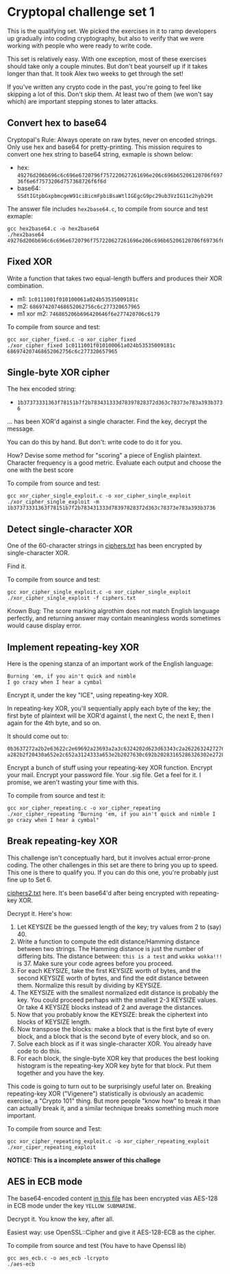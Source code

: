 # Cryptopal challenge set 1

This is the qualifying set. We picked the exercises in it to ramp developers up gradually into coding cryptography, but also to verify that we were working with people who were ready to write code.

This set is relatively easy. With one exception, most of these exercises should take only a couple minutes. But don't beat yourself up if it takes longer than that. It took Alex two weeks to get through the set!

If you've written any crypto code in the past, you're going to feel like skipping a lot of this. Don't skip them. At least two of them (we won't say which) are important stepping stones to later attacks. 

## Convert hex to base64

Cryptopal's Rule: Always operate on raw bytes, never on encoded strings. Only use hex and base64 for pretty-printing. This mission requires to convert one hex string to base64 string, exmaple is shown below: 

- hex: `49276d206b696c6c696e6720796f757220627261696e206c696b65206120706f69736f6e6f7573206d757368726f6f6d`
- base64: `SSdtIGtpbGxpbmcgeW91ciBicmFpbiBsaWtlIGEgcG9pc29ub3VzIG11c2hyb29t`

The answer file includes `hex2base64.c`, to compile from source and test exmaple:
```
gcc hex2base64.c -o hex2base64
./hex2base64 49276d206b696c6c696e6720796f757220627261696e206c696b65206120706f69736f6e6f7573206d757368726f6f6d
```

## Fixed XOR

Write a function that takes two equal-length buffers and produces their XOR combination. 

- m1: `1c0111001f010100061a024b53535009181c`
- m2: `686974207468652062756c6c277320657965`
- m1 xor m2: `746865206b696420646f6e277420706c6179`

To compile from source and test:
```
gcc xor_cipher_fixed.c -o xor_cipher_fixed
./xor_cipher_fixed 1c0111001f010100061a024b53535009181c 686974207468652062756c6c277320657965
```
## Single-byte XOR cipher

The hex encoded string:

- `1b37373331363f78151b7f2b783431333d78397828372d363c78373e783a393b3736`

... has been XOR'd against a single character. Find the key, decrypt the message.

You can do this by hand. But don't: write code to do it for you.

How? Devise some method for "scoring" a piece of English plaintext. Character frequency is a good metric. Evaluate each output and choose the one with the best score 

To compile from source and test:
```
gcc xor_cipher_single_exploit.c -o xor_cipher_single_exploit
./xor_cipher_single_exploit -m 1b37373331363f78151b7f2b783431333d78397828372d363c78373e783a393b3736
```

## Detect single-character XOR

One of the 60-character strings in [ciphers.txt](https://github.com/Jamie-Cui/cryptopals/blob/master/1/ciphers.txt) has been encrypted by single-character XOR.

Find it.

To compile from source and test:
```
gcc xor_cipher_single_exploit.c -o xor_cipher_single_exploit
./xor_cipher_single_exploit -f ciphers.txt
```
Known Bug: The score marking algrothim does not match English language perfectly, and returning answer may contain meaningless words sometimes would cause display error.

## Implement repeating-key XOR

Here is the opening stanza of an important work of the English language:
```
Burning 'em, if you ain't quick and nimble
I go crazy when I hear a cymbal
```
Encrypt it, under the key "ICE", using repeating-key XOR.

In repeating-key XOR, you'll sequentially apply each byte of the key; the first byte of plaintext will be XOR'd against I, the next C, the next E, then I again for the 4th byte, and so on.

It should come out to: 

```
0b3637272a2b2e63622c2e69692a23693a2a3c6324202d623d63343c2a26226324272765272
a282b2f20430a652e2c652a3124333a653e2b2027630c692b20283165286326302e27282f
```
Encrypt a bunch of stuff using your repeating-key XOR function. Encrypt your mail. Encrypt your password file. Your .sig file. Get a feel for it. I promise, we aren't wasting your time with this.

To compile from source and test it:
```
gcc xor_cipher_repeating.c -o xor_cipher_repeating
./xor_cipher_repeating "Burning 'em, if you ain't quick and nimble I go crazy when I hear a cymbal"
```

## Break repeating-key XOR

This challenge isn't conceptually hard, but it involves actual error-prone coding. The other challenges in this set are there to bring you up to speed. This one is there to qualify you. If you can do this one, you're probably just fine up to Set 6.

[ciphers2.txt](https://github.com/Jamie-Cui/cryptopals/blob/master/1/ciphers2.txt) here. It's been base64'd after being encrypted with repeating-key XOR.

Decrypt it. Here's how:

1. Let KEYSIZE be the guessed length of the key; try values from 2 to (say) 40. 
2. Write a function to compute the edit distance/Hamming distance between two strings. The Hamming distance is just the number of differing bits. The distance between: `this is a test` and `wokka wokka!!!` is 37. Make sure your code agrees before you proceed.
3. For each KEYSIZE, take the first KEYSIZE worth of bytes, and the second KEYSIZE worth of bytes, and find the edit distance between them. Normalize this result by dividing by KEYSIZE. 
4. The KEYSIZE with the smallest normalized edit distance is probably the key. You could proceed perhaps with the smallest 2-3 KEYSIZE values. Or take 4 KEYSIZE blocks instead of 2 and average the distances. 
5. Now that you probably know the KEYSIZE: break the ciphertext into blocks of KEYSIZE length.
6. Now transpose the blocks: make a block that is the first byte of every block, and a block that is the second byte of every block, and so on.
7. Solve each block as if it was single-character XOR. You already have code to do this.
8. For each block, the single-byte XOR key that produces the best looking histogram is the repeating-key XOR key byte for that block. Put them together and you have the key.

This code is going to turn out to be surprisingly useful later on. Breaking repeating-key XOR ("Vigenere") statistically is obviously an academic exercise, a "Crypto 101" thing. But more people "know how" to break it than can actually break it, and a similar technique breaks something much more important.

To compile from source and Test:
```
gcc xor_cipher_repeating_exploit.c -o xor_cipher_repeating_exploit
./xor_ciper_repeating_exploit
``` 

**NOTICE: This is a incomplete answer of this challege**

## AES in ECB mode

The base64-encoded content [in this file]() has been encrypted vias AES-128 in ECB mode under the key `YELLOW SUBMARINE`.

Decrypt it. You know the key, after all.

Easiest way: use OpenSSL::Cipher and give it AES-128-ECB as the cipher.

To compile from source and test (You have to have Openssl lib)
```
gcc aes_ecb.c -o aes_ecb -lcrypto
./aes-ecb
```
